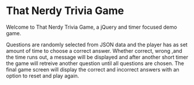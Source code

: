 # That Nerdy Trivia Game

Welcome to That Nerdy Trivia Game, a jQuery and timer focused demo game.

Questions are randomly selected from JSON data and the player has as set amount of time to choose a correct answer. Whether correct, wrong ,and the time runs out, a message will be displayed and after another short timer the game will retreive another question until all questions are chosen. The final game screen will display the correct and incorrect answers with an option to reset and play again.
